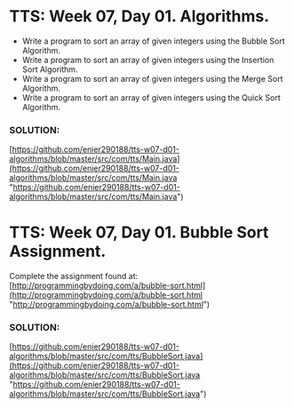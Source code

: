 # TTS: Week 07, Day 01. Algorithms.

- Write a program to sort an array of given integers using the Bubble Sort Algorithm.
- Write a program to sort an array of given integers using the Insertion Sort Algorithm.
- Write a program to sort an array of given integers using the Merge Sort Algorithm.
- Write a program to sort an array of given integers using the Quick Sort Algorithm.

### SOLUTION:
[https://github.com/enier290188/tts-w07-d01-algorithms/blob/master/src/com/tts/Main.java](https://github.com/enier290188/tts-w07-d01-algorithms/blob/master/src/com/tts/Main.java "https://github.com/enier290188/tts-w07-d01-algorithms/blob/master/src/com/tts/Main.java")

# TTS: Week 07, Day 01. Bubble Sort Assignment.
Complete the assignment found at: [http://programmingbydoing.com/a/bubble-sort.html](http://programmingbydoing.com/a/bubble-sort.html "http://programmingbydoing.com/a/bubble-sort.html")
### SOLUTION:
[https://github.com/enier290188/tts-w07-d01-algorithms/blob/master/src/com/tts/BubbleSort.java](https://github.com/enier290188/tts-w07-d01-algorithms/blob/master/src/com/tts/BubbleSort.java "https://github.com/enier290188/tts-w07-d01-algorithms/blob/master/src/com/tts/BubbleSort.java")
